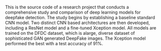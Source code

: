 This is the source code of a research project that conducts a comprehensive study and comparison of deep learning models for deepfake detection. The study begins by establishing a baseline standard CNN model. Two distinct CNN based architectures are then developed, including a ResNet model and a fine-tuned Xception model. All models are trained on the DFDC dataset, which is alarge, diverse dataset of sophisticated GAN generated DeepFake images. The Xception model performed the best with a test accuracy of 91%.
